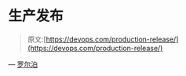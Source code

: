 # 生产发布

> 原文:[https://devops.com/production-release/](https://devops.com/production-release/)

— [罗尔泊](https://devops.com/author/breselman/)